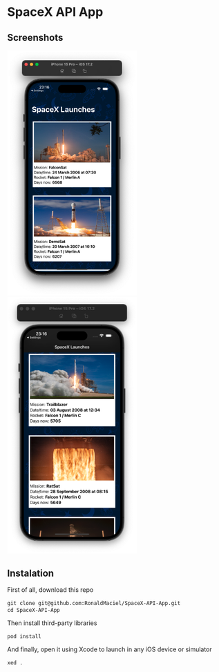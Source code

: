 # SpaceX API App

## Screenshots
<img src="Screenshots/spacex-launches1.png" alt="alt text" width="300"> <img src="Screenshots/spacex-launches2.png" alt="alt text" width="300">

## Instalation

First of all, download this repo

```
git clone git@github.com:RonaldMaciel/SpaceX-API-App.git
cd SpaceX-API-App
```

Then install third-party libraries

```
pod install
```

And finally, open it using Xcode to launch in any iOS device or simulator

```
xed .
```

